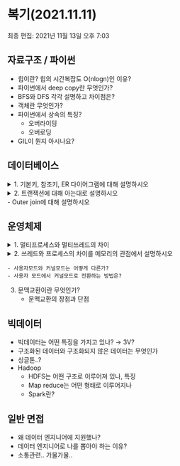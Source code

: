 # 복기(2021.11.11)

최종 편집: 2021년 11월 13일 오후 7:03

## 자료구조 / 파이썬

- 힙이란? 힙의 시간복잡도 O(nlogn)인 이유?
- 파이썬에서 deep copy란 무엇인가?
- BFS와 DFS 각각 설명하고 차이점은?
- 객체란 무엇인가?
- 파이썬에서 상속의 특징?
    - 오버라이딩
    - 오버로딩
- GIL이 뭔지 아시나요?

## 데이터베이스
<details>
<summary>1. 기본키, 참조키, ER 다이어그램에 대해 설명하시오</summary>
<div markdown="1">

 - **기본키**: 유일성과 최소성을 만족하는 속성의 집합을 후보키라 하고 후보키 중 선택된 기본으로 사용할 키. Null값 가지면 안됨, 값이 자주 변경되면 부적절, 단순한 후보키가 적당
- **참조키**: 어떤 릴레이션에 속한 속성이 다른 릴레이션의 기본키가 되는 키, 다른 릴레이션의 기본키를 참조해야 하며 같은 도메인을 가져야 한다
- **ER 다이어그램**: 개체-관계 모델링을 그림으로 표현한 것. 개체 간의 관계, 속성을 그림으로 표현

</div>
</details>

<details>
<summary>2. 트랜잭션에 대해 아는대로 설명하시오</summary>
<div markdown="1">  

- 트랜잭션이란 하나의 작업을 수행하는데 필요한 연산을 모아놓은 것
    - 트랜잭션의 특성(ACID)
        - 원자성(Atomicity) : 연산이 모두 실행되거나 모두 실행되지 않아야 함
        - 일관성(Consistency) : 트랜잭션이 성공적으로 이루어져도 DB는 일관된 상태 유지
        - 격리성(Isolation) : 현재 수행중인 트랜잭션이 끝나기 전 중간 단계에 다른 트랜잭션이 접근할 수 없다
        - 지속성(Durability) : 트랜잭션이 반영되면 손실되면 안된다. 장애가 발생해도 복구 가능해야 한다.
- commit이 필요한 연산과 필요 없는 연산?
    - DML → commit이 항상 필요 — SELECT, INSERT, UPDATE, DELETE... (데이터 조작 언어)
    - DDL→ commit 불필요 (auto commit) — CREATE, ALTER, RENAME... (데이터 정의 언어)
    - DCL → commit 불필요 (auto commit) — 권한 부여 명령어
</div>
</details>
- Outer join에 대해 설명하시오

## 운영체제
<details>
<summary>1. 멀티프로세스와 멀티쓰레드의 차이</summary>
<div markdown="1">

[[OS] 프로세서, 프로세스, 프로그램, 스레드](https://velog.io/@chy0428/OS-%ED%94%84%EB%A1%9C%EC%84%B8%EC%84%9C-%ED%94%84%EB%A1%9C%EC%84%B8%EC%8A%A4-%ED%94%84%EB%A1%9C%EA%B7%B8%EB%9E%A8)  
[[OS] 멀티프로세싱, 멀티프로그래밍, 멀티태스킹, 멀티스레딩](https://velog.io/@chy0428/OS-%EB%A9%80%ED%8B%B0%ED%94%84%EB%A1%9C%EA%B7%B8%EB%9E%98%EB%B0%8D-%EB%A9%80%ED%8B%B0%ED%94%84%EB%A1%9C%EC%84%B8%EC%8B%B1)
    <details>
    <summary>프로세스와 쓰레드</summary>
    <div markdown="1">
        <details>
        <summary>프로세스</summary>
        <div markdown="1">
- 프로세스는 운영체제로부터 시스템 자원을 할당 받는 단위
- 메모리에 올라와 실행되고 있는 프로그램의 인스턴스
- Code: 코드 자체를 구성하는 메모리 영역                
- Data: 전역변수, 정적변수, 배열 등 초기화된 데티어
- Stack: 지역변수, 매개변수, 리턴 값 등 임시 메모리 영역            
- Heap: 동적 할당시 사용                        
![dd](img/process.png)
        </div>
        </details>
        <details>
        <summary>쓰레드</summary>
        <div markdown="1">
- 한 프로세스 내에서 동작하는 여러 실행의 흐름
- 프로세스 하나의 자원을 공유하면서 일련의 과정 여러개를 동시에 실행
- 한 프로세스 내의 주소 공간이나 자원을 대부분 공유
- 하나의 프로세스는 여러개의 쓰레드를 가질 수 있음 → 멀티쓰레드
- 기본적으로 하나의 프로세스가 실행되면 하나의 쓰레드가 생성되고(메인 쓰레드) 추가로 쓰레드를 생성하지 않는 한 모든 프로그램 코드는 메인 쓰레드에서 실행            
![dd](./img/multi_thread.png)
        </div>
        </details>
    </div>
    </details>
    <details>
    <summary>멀티프로세스</summary>
    <div markdown="1">
![dd](./img/multi_process.png)            
- 두 개 이상 다수의 프로세서가 하나 이상의 작업을 동시에 처리하는 것 (병렬처리) → 하나의 컴퓨터에 여러개의 CPU
- 각 프로세스 간 메모리 구분이 필요하거나 독립된 주소 공간을 가져야할 때 사용
- 장점
    - 독립된 구조로 안정성 높음
    - 프로세스 중 하나에 문제가 생겨도 다른 프로세스에 영향을 주지 않음
- 단점
    - 작업량이 많을 수록 context switching 자주 일어나 오버헤드로 인한 성능저하
    </div>
    </details>           
    <details>
    <summary>멀티 쓰레드</summary>
    <div markdown="1">
![dd](./img/multi_thread.png)
- 하나의 프로세스에서 여러 스레드로 자원을 공유하며 작업을 나누어 수행하는 것
- 장점
    - 시스템 자원 소모 감소 → 자원 효율성 증대
    - 지스템 처리율 상승 : 스레드간 데이터를 주고받는 것이 간단해져서 자원 소모 감소
    - 프로그램 응답시간 단축
- 단점
    - 동기화 문제(병목, 데드락)
    - 주의 깊은 설계 필요로 하고 디버깅 힘들다
    - 하나의 스레드에 문제가 생기면 전체 프로세스가 영향 받음
    - 단일 프로세스 시스템에서 효과 미미
    </div>
    </details>
    

</div>
</details>

<details>
<summary>2. 쓰레드와 프로세스의 차이를 메모리의 관점에서 설명하시오</summary>
<div markdown="1">       
  {토글리스트의 content}
</div>
</details> 

    - 사용자모드와 커널모드는 어떻게 다른가?
    - 사용자 모드에서 커널모드로 전환하는 방법은?
3. 문맥교환이란 무엇인가?
    - 문맥교환의 장점과 단점
    

## 빅데이터

- 빅데이터는 어떤 특징을 가지고 있나? → 3V?
- 구조화된 데이터와 구조화되지 않은 데이터는 무엇인가
- 싱글톤..?
- Hadoop
    - HDFS는 어떤 구조로 이루어져 있나, 특징
    - Map reduce는 어떤 형태로 이루어지나
    - Spark란?
    

## 일반 면접

- 왜 데이터 엔지니어에 지원했나?
- 데이터 엔지니어로 나를 뽑아야 하는 이유?
- 소통관련.. 가물가물..


<!-- 
<details>
<summary>{토글리스트의 title}</summary>
<div markdown="1">       
  {토글리스트의 content}
</div>
</details> 
-->